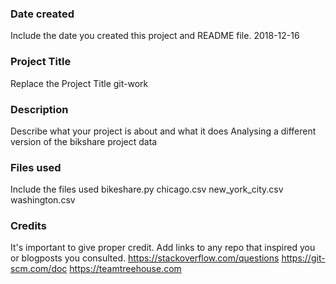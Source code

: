### Date created
Include the date you created this project and README file.
2018-12-16
### Project Title
Replace the Project Title
git-work
### Description
Describe what your project is about and what it does
Analysing a different version of the bikshare project
data
### Files used
Include the files used
bikeshare.py
chicago.csv
new_york_city.csv
washington.csv
### Credits
It's important to give proper credit. Add links to any repo that inspired you or blogposts you consulted.
https://stackoverflow.com/questions
https://git-scm.com/doc
https://teamtreehouse.com
